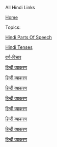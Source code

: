 All Hindi Links


[Home](all-files-links.md)



Topics: 


   [Hindi Parts Of Speech](hindi-parts-of-speech.md)
   
   [Hindi Tenses](hindi-tenses.md)
   
   [वर्ण-विचार ]()
   
   [हिन्दी व्याकरण ]()
   
   [हिन्दी व्याकरण ]()
   
   [हिन्दी व्याकरण ]()
   
   [हिन्दी व्याकरण ]()
   
   [हिन्दी व्याकरण ]()
   
   [हिन्दी व्याकरण ]()
   
   [हिन्दी व्याकरण ]()
   
   [हिन्दी व्याकरण ]()
   
